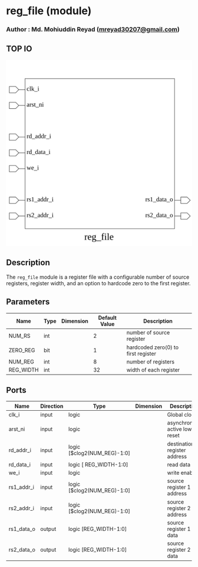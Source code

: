 # reg_file (module)

### Author : Md. Mohiuddin Reyad (mreyad30207@gmail.com)

## TOP IO
<img src="./reg_file_top.svg">

## Description

The `reg_file` module is a register file with a configurable number of source registers, register
width, and an option to hardcode zero to the first register.

## Parameters
|Name|Type|Dimension|Default Value|Description|
|-|-|-|-|-|
|NUM_RS|int||2|number of source register|
|ZERO_REG|bit||1|hardcoded zero(0) to first register|
|NUM_REG|int||8|number of registers|
|REG_WIDTH|int||32|width of each register|

## Ports
|Name|Direction|Type|Dimension|Description|
|-|-|-|-|-|
|clk_i|input|logic||Global clock|
|arst_ni|input|logic||asynchronous active low reset|
|rd_addr_i|input|logic [$clog2(NUM_REG)-1:0]||destination register address|
|rd_data_i|input|logic [ REG_WIDTH-1:0]||read data|
|we_i|input|logic||write enable|
|rs1_addr_i|input|logic [$clog2(NUM_REG)-1:0]||source register 1 address|
|rs2_addr_i|input|logic [$clog2(NUM_REG)-1:0]||source register 2 address|
|rs1_data_o|output|logic [REG_WIDTH-1:0]||source register 1 data|
|rs2_data_o|output|logic [REG_WIDTH-1:0]||source register 2 data|
